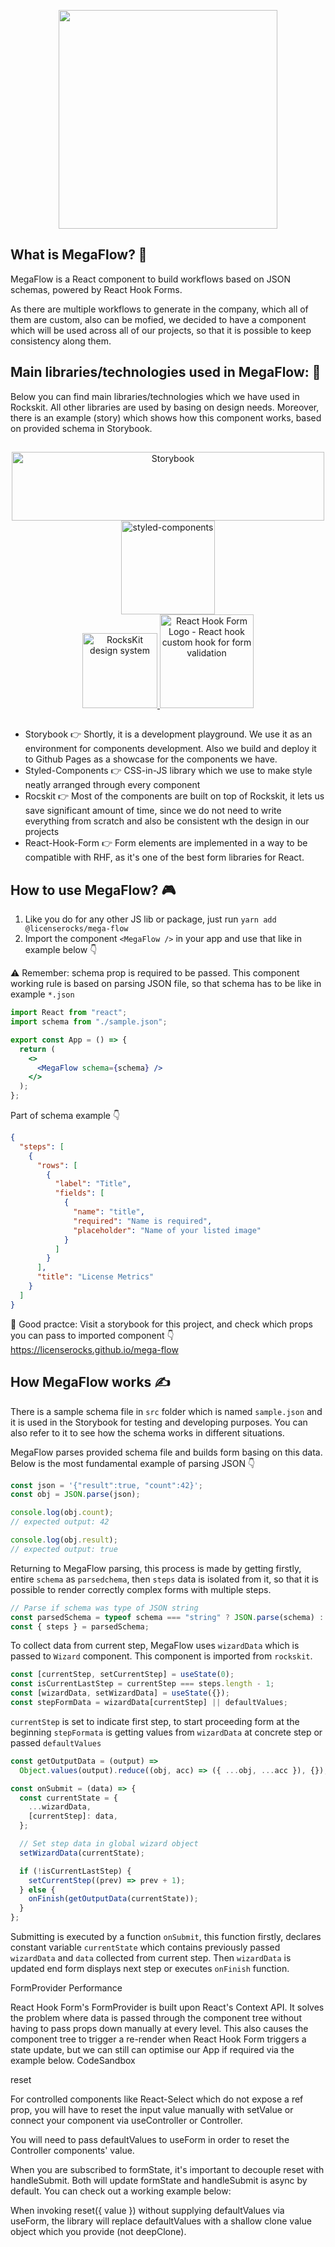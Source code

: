 <p align="center">
  <img src="https://license.rocks/wp-content/uploads/2020/08/logo-horizontal.png" width="350">
</p>

## What is MegaFlow? 🚀

MegaFlow is a React component to build workflows based on JSON schemas, powered by React Hook Forms.

As there are multiple workflows to generate in the company, which all of them are custom, also can be mofied, we decided to have a component which will be used across all of our projects, so that it is possible to keep consistency along them.

## Main libraries/technologies used in MegaFlow: 🦾

Below you can find main libraries/technologies which we have used in Rockskit.
All other libraries are used by basing on design needs. Moreover, there is an example (story) which shows how this component works, based on provided schema in Storybook.

##

<div align="center">
  <a href="https://github.com/storybookjs">
    <img src="https://user-images.githubusercontent.com/321738/63501763-88dbf600-c4cc-11e9-96cd-94adadc2fd72.png" alt="Storybook" height="110" width="500"/>
  </a>
  <a href="https://github.com/styled-components">
    <img alt="styled-components" src="https://raw.githubusercontent.com/styled-components/brand/master/styled-components.png" height="150px" />
  </a>
</div>

<div align="center">
  <a href=https://github.com/LicenseRocks/rockskit">
     <img src="https://license.rocks/wp-content/uploads/2020/08/logo-horizontal.png" alt="RocksKit design system" height="120px"/>
  </a>
  <a href="https://github.com/react-hook-form">
  <img src="https://raw.githubusercontent.com/react-hook-form/react-hook-form/master/docs/logo.png" alt="React Hook Form Logo - React hook custom hook for form validation" height="150px"/>
  </a>
</div>

##

- Storybook 👉 Shortly, it is a development playground. We use it as an environment for components development. Also we build and deploy it to Github Pages as a showcase for the components we have.
- Styled-Components 👉 CSS-in-JS library which we use to make style neatly arranged through every component
- Rocskit 👉 Most of the components are built on top of Rockskit, it lets us save significant amount of time, since we do not need to write everything from scratch and also be consistent wth the design in our projects
- React-Hook-Form 👉 Form elements are implemented in a way to be compatible with RHF, as it's one of the best form libraries for React.

## How to use MegaFlow? 🎮

1. Like you do for any other JS lib or package, just run `yarn add @licenserocks/mega-flow`
2. Import the component `<MegaFlow />` in your app and use that like in example below 👇

⚠️ Remember: schema prop is required to be passed. This component working rule is based on parsing JSON file, so that schema has to be like in example `*.json`

```jsx
import React from "react";
import schema from "./sample.json";

export const App = () => {
  return (
    <>
      <MegaFlow schema={schema} />
    </>
  );
};
```

Part of schema example 👇

```json
{
  "steps": [
    {
      "rows": [
        {
          "label": "Title",
          "fields": [
            {
              "name": "title",
              "required": "Name is required",
              "placeholder": "Name of your listed image"
            }
          ]
        }
      ],
      "title": "License Metrics"
    }
  ]
}
```

📝 Good practce: Visit a storybook for this project, and check which props you can pass to imported component 👇
https://licenserocks.github.io/mega-flow

## How MegaFlow works ✍️

There is a sample schema file in `src` folder which is named `sample.json` and it is used in the Storybook for testing and developing purposes. You can also refer to it to see how the schema works in different situations.

MegaFlow parses provided schema file and builds form basing on this data. Below is the most fundamental example of parsing JSON 👇

```js
const json = '{"result":true, "count":42}';
const obj = JSON.parse(json);

console.log(obj.count);
// expected output: 42

console.log(obj.result);
// expected output: true
```

Returning to MegaFlow parsing, this process is made by getting firstly, entire `schema` as `parsedchema`, then `steps` data is isolated from it, so that it is possible to render correctly complex forms with multiple steps.

```jsx
// Parse if schema was type of JSON string
const parsedSchema = typeof schema === "string" ? JSON.parse(schema) : schema;
const { steps } = parsedSchema;
```

To collect data from current step, MegaFlow uses `wizardData` which is passed to `Wizard` component. This component is imported from `rockskit`.

```jsx
const [currentStep, setCurrentStep] = useState(0);
const isCurrentLastStep = currentStep === steps.length - 1;
const [wizardData, setWizardData] = useState({});
const stepFormData = wizardData[currentStep] || defaultValues;
```

`currentStep` is set to indicate first step, to start proceeding form at the beginning
`stepFormata` is getting values from `wizardData` at concrete step or passed `defaultValues`

```jsx
const getOutputData = (output) =>
  Object.values(output).reduce((obj, acc) => ({ ...obj, ...acc }), {});

const onSubmit = (data) => {
  const currentState = {
    ...wizardData,
    [currentStep]: data,
  };

  // Set step data in global wizard object
  setWizardData(currentState);

  if (!isCurrentLastStep) {
    setCurrentStep((prev) => prev + 1);
  } else {
    onFinish(getOutputData(currentState));
  }
};
```

Submitting is executed by a function `onSubmit`, this function firstly, declares constant variable `currentState` which contains previously passed `wizardData` and `data` collected from current step. Then `wizardData` is updated end form displays next step or executes `onFinish` function.

FormProvider Performance

React Hook Form's FormProvider is built upon React's Context API. It solves the problem where data is passed through the component tree without having to pass props down manually at every level. This also causes the component tree to trigger a re-render when React Hook Form triggers a state update, but we can still can optimise our App if required via the example below.
CodeSandbox

reset

For controlled components like React-Select which do not expose a ref prop, you will have to reset the input value manually with setValue or connect your component via useController or Controller.

You will need to pass defaultValues to useForm in order to reset the Controller components' value.

When you are subscribed to formState, it's important to decouple reset with handleSubmit. Both will update formState and handleSubmit is async by default. You can check out a working example below:

When invoking reset({ value }) without supplying defaultValues via useForm, the library will replace defaultValues with a shallow clone value object which you provide (not deepClone).
